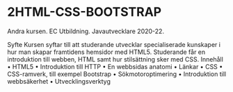 # 2HTML-CSS-BOOTSTRAP
Andra kursen. EC Utbildning. Javautvecklare 2020-22. 

Syfte
Kursen syftar till att studerande utvecklar specialiserade kunskaper i hur man skapar framtidens hemsidor
med HTML5. Studerande får en introduktion till webben, HTML samt hur stilsättning sker med CSS.
Innehåll
• HTML5
• Introduktion till HTTP
• En webbsidas anatomi
• Länkar
• CSS
• CSS-ramverk, till exempel Bootstrap
• Sökmotoroptimering
• Introduktion till webbsäkerhet
• Utvecklingsverktyg
